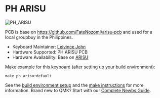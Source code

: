 # PH ARISU

![PH_ARISU](https://imgur.com/qr2Tn2X.jpg)

PCB is base on https://github.com/FateNozomi/arisu-pcb
and used for a local groupbuy in the Philippines.

* Keyboard Maintainer: [Leivince John](https://github.com/devinceble)
* Hardware Supported: PH ARISU PCB
* Hardware Availability: Base on [ARISU](https://github.com/FateNozomi/arisu-pcb)

Make example for this keyboard (after setting up your build environment):

    make ph_arisu:default

See the [build environment setup](https://docs.qmk.fm/#/getting_started_build_tools) and the [make instructions](https://docs.qmk.fm/#/getting_started_make_guide) for more information. Brand new to QMK? Start with our [Complete Newbs Guide](https://docs.qmk.fm/#/newbs).
